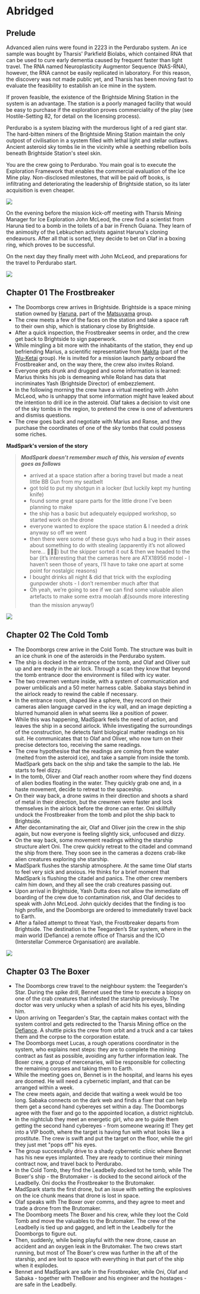 # Abridged

## Prelude

Advanced alien ruins were found in 2223 in the Perdurabo system. An ice sample was bought by Tharsis' Parkfield Biolabs, which contained RNA that can be used to cure early dementia caused by frequent faster than light travel. The RNA named Neuroplasticity Augmentor Sequence (NAS-RNA), however, the RNA cannot be easily replicated in laboratory. For this reason, the discovery was not made public yet, and Tharsis has been moving fast to evaluate the feasibility to establish an ice mine in the system.

If proven feasible, the existence of the Brightside Mining Station in the system is an advantage. The station is a poorly managed facility that would be easy to purchase if the exploration proves commerciality of the play (see Hostile-Setting 82, for detail on the licensing process).

Perdurabo is a system blazing with the murderous light of a red giant star. The hard-bitten miners of the Brightside Mining Station maintain the only outpost of civilisation in a system filled with lethal light and stellar outlaws. Ancient asteroid sky tombs lie in the vicinity while a seething rebellion boils beneath Brightside Station's steel skin.

You are the crew going to Perdurabo. You main goal is to execute the Exploration Framework that enables the commercial evaluation of the Ice Mine play. Non-disclosed milestones, that will be paid off books, is infiltrating and deteriorating the leadership of Brightside station, so its later acquisition is even cheaper. 

![](https://i.imgur.com/k8eNLl0.png)

On the evening before the mission kick-off meeting with Tharsis Mining Manager for Ice Exploration John McLeod, the crew find a scientist from Haruna tied to a bomb in the toilets of a bar in French Guiana. They learn of the animosity of the Lebkuchen activists against Haruna's cloning endeavours. After all that is sorted, they decide to bet on Olaf in a boxing ring, which proves to be successful.

On the next day they finally meet with John McLeod, and preparations for the travel to Perdurabo start.

![](https://i.imgur.com/ir2ixFW.png)

## Chapter 01 The Frostbreaker

- The Doomborgs crew arrives in Brightside. Brightside is a space mining station owned by [Haruna](https://i.imgur.com/xla77J1.png), part of the [Matsuyama](https://i.imgur.com/VY7zssZ.png) group.
- The crew meets a few of the faces on the station and take a space raft to their own ship, which is stationary close by Brightside.
- After a quick inspection, the Frostbreaker seems in order, and the crew get back to Brightside to sign paperwork.
- While mingling a bit more with the inhabitants of the station, they end up befriending Marius, a scientific representative from [Makita](https://i.imgur.com/bVblDuU.png) (part of the [Wu-Ketai](https://i.imgur.com/QEu2vfo.png) group). He is invited for a mission launch party onboard the Frostbreaker and, on the way there, the crew also invites Roland.
- Everyone gets drunk and drugged and some information is learned: Marius thinks his job is demeaning while Roland has data that incriminates Yash (Brightside Director) of embezzlement.
- In the following morning the crew have a virtual meeting with John McLeod, who is unhappy that some information might have leaked about the intention to drill ice in the asteroid. Olaf takes a decision to visit one of the sky tombs in the region, to pretend the crew is one of adventurers and dismiss questions.
- The crew goes back and negotiate with Marius and Ranse, and they purchase the coordinates of one of the sky tombs that could possess some riches.

**MadSpark's version of the story**
> ***MadSpark doesn’t remember much of this, his version of events goes as follows***
> - arrived at a space station after a boring travel but made a neat little BB Gun from my seatbelt
> - got told to put my shotgun in a locker (but luckily kept my hunting knife)
> - found some great spare parts for the little drone I’ve been planning to make 
> - the ship has a basic but adequately equipped workshop, so started work on the drone 
> - everyone wanted to explore the space station & I needed a drink anyway so off we went 
> - then there were some of these guys who had a bug in their asses about something to do with stealing (apparently it’s not allowed here… 🤷🏼‍♂️) but the skipper sorted it out & then we headed to the bar (it’s interesting that the cameras here are ATX18956 model - I haven’t seen those of years, I’ll have to take one apart at some point for nostalgic reasons)
> - I bought drinks all night & did that trick with the exploding gunpowder shots - I don’t remember much after that
> - Oh yeah, we’re going to see if we can find some valuable alien artefacts to make some extra moolah 💰(sounds more interesting than the mission anyway!)

![](https://i.imgur.com/IgINh43.png)

## Chapter 02 The Cold Tomb

- The Doomborgs crew arrive in the Cold Tomb. The structure was built in an ice chunk in one of the asteroids in the Perdurabo system.
- The ship is docked in the entrance of the tomb, and Olaf and Oliver suit up and are ready in the air lock. Through a scan they know that beyond the tomb entrance door the environment is filled with icy water.
- The two crewmen venture inside, with a system of communication and power umbilicals and a 50 meter harness cable. Sabaka stays behind in the airlock ready to rewind the cable if necessary.
- In the entrance room, shaped like a sphere, they record on their cameras alien language carved in the icy wall, and an image depicting a blurred humanoid alien in what seems like a position of power.
- While this was happening, MadSpark feels the need of action, and leaves the ship in a second airlock. While investigating the surroundings of the construction, he detects faint biological matter readings on his suit. He communicates that to Olaf and Oliver, who now turn on their precise detectors too, receiving the same readings.
- The crew hypothesise that the readings are coming from the water (melted from the asteroid ice), and take a sample from inside the tomb. MadSpark gets back on the ship and take the sample to the lab. He starts to feel dizzy.
- In the tomb, Oliver and Olaf reach another room where they find dozens of alien bodies floating in the water. They quickly grab one and, in a haste movement, decide to retreat to the spaceship.
- On their way back, a drone swims in their direction and shoots a shard of metal in their direction, but the crewmen were faster and lock themselves in the airlock before the drone can enter. Oni skillfully undock the Frostbreaker from the tomb and pilot the ship back to Brightside.
- After decontaminating the air, Olaf and Oliver join the crew in the ship again, but now everyone is feeling slightly sick, unfocused and dizzy.
- On the way back, some movement readings withing the starship structure alert Oni. The crew quickly retreat to the citadel and command the ship from there. They soon see in the cameras a dozens crab-like alien creatures exploring she starship. 
- MadSpark flushes the starship atmosphere. At the same time Olaf starts to feel very sick and anxious. He thinks for a brief moment that MadSpark is flushing the citadel and panics. The other crew members calm him down, and they all see the crab creatures passing out.
- Upon arrival in Brightside, Yash Dutta does not allow the immediate off boarding of the crew due to contamination risk, and Olaf decides to speak with John McLeod. John quickly decides that the finding is too high profile, and the Doomborgs are ordered to immediatelly travel back to Earth.
- After a failed attempt to threat Yash, the Frostbreaker departs from Brightside. The destination is the Teegarden’s Star system, where in the main world (Defiance) a remote office of Tharsis and the ICO (Interstellar Commerce Organisation) are available.

![](https://i.imgur.com/agivvC9.png)

## Chapter 03 The Boxer

- The Doomborgs crew travel to the neighbour system: the Teegarden's Star. During the spike drill, Bennet used the time to execute a biopsy on one of the crab creatures that infested the starship previously. The doctor was very unlucky when a splash of acid hits his eyes, blinding him.
- Upon arriving on Teegarden's Star, the captain makes contact with the system control and gets redirected to the Tharsis Mining office on the [Defiance](https://sectorswithoutnumber.com/sector/E9FKrPjS8tsRmoryYMpe/planet/UBzrpfVGWXxJZq6C9ndC). A shuttle picks the crew from orbit and a truck and a car takes them and the corpse to the corporation estate.
- The Doomborgs meet Lucas, a rough operations coordinator in the system, who explains next steps: they are to complete the mining contract as fast as possible, avoiding any further information leak. The Boxer crew, a group of mercenaries, will be responsible for collecting the remaining corpses and taking them to Earth.
- While the meeting goes on, Bennet is in the hospital, and learns his eyes are doomed. He will need a cybernetic implant, and that can be arranged within a week.
- The crew meets again, and decide that waiting a week would be too long. Sabaka connects on the dark web and finds a fixer that can help them get a second hand cybereyes set within a day. The Doomborgs agree with the fixer and go to the appointed location, a district nightclub.
- In the nightclub they meet an energetic girl, who are to guide them getting the second hand cybereyes - from someone wearing it! They get into a VIP booth, where the target is having fun with what looks like a prostitute. The crew is swift and put the target on the floor, while the girl they just met "pops off" his eyes.
- The group successfully drive to a shady cybernetic clinic where Bennet has his new eyes implanted. They are ready to continue their mining contract now, and travel back to Perdurabo.
- In the Cold Tomb, they find the Leadbelly docked tot he tomb, while The Boxer's ship - the Brutomaker - is docked to the second airlock of the Leadbelly. Oni docks the Frostbreaker to the Brutomaker.
- MadSpark starts the first drone, but an issue with setting the explosives on the ice chunk means that drone is lost in space.
- Olaf speaks with The Boxer over comms, and they agree to meet and trade a drone from the Brutomaker.
- The Doomborg meets The Boxer and his crew, while they loot the Cold Tomb and move the valuables to the Brutomaker. The crew of the Leadbelly is tied up and gagged, and left in the Leadbelly for the Doomborgs to figure out.
- Then, suddenly, while being playful with the new drone, cause an accident and an oxygen leak in the Brutomaker. The two crews start running, but most of The Boxer's crew was further in the aft of the starship, and are lost to space with everything in that part of the ship when it explodes.
- Bennet and MadSpark are safe in the Frostbreaker, while Oni, Olaf and Sabaka - together with TheBoxer and his engineer and the hostages - are safe in the Leadbelly.
